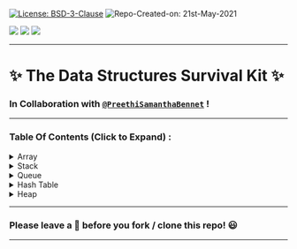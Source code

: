 [![License: BSD-3-Clause](https://img.shields.io/badge/License-BSD_3--Clause-blue.svg?style=for-the-badge)](https://opensource.org/licenses/BSD-3-Clause)   ![Repo-Created-on: 21st-May-2021](https://img.shields.io/badge/Repo_Created_on-21st_May_2021-blue.svg?style=for-the-badge)     

<img src="https://img.shields.io/badge/-C++-blue?style=for-the-badge&logo=c%2B%2B&logoColor=white">   <img src="https://img.shields.io/github/repo-size/DeepthiTabithaBennet/TheDataStructuresSurvivalKit?color=blue&style=for-the-badge">   <img src="https://img.shields.io/tokei/lines/github/DeepthiTabithaBennet/TheDataStructuresSurvivalKit?style=for-the-badge">

----

# ✨ The Data Structures Survival Kit ✨

### In Collaboration with [`@PreethiSamanthaBennet`](https://github.com/PreethiSamanthaBennet) !



----

### Table Of Contents (Click to Expand) :

[//]: # (---------------------------------------------------------------------------------------------)

<details>
<summary> Array </summary>
<p> 
     
  * [Delete at a Specified Position](https://github.com/DeepthiTabithaBennet/TheDataStructuresSurvivalKit/blob/main/Array/Delete_at_Specified_Position.cpp)
 
  * [Largest and Smallest Element in an Array](https://github.com/DeepthiTabithaBennet/TheDataStructuresSurvivalKit/blob/main/Array/Largest_and_Smallest_Element_in_an_Array.cpp) 
 
  * [Maximum Absolute Difference of an Array](https://github.com/DeepthiTabithaBennet/TheDataStructuresSurvivalKit/blob/main/Array/Maximum_Absolute_Difference.cpp)
 
  * [Merging Two Arrays Using Pointers](https://github.com/DeepthiTabithaBennet/TheDataStructuresSurvivalKit/blob/main/Array/Merge_Two_Arrays_Using_Pointers.cpp)
 
  * [Mode of an Array](https://github.com/DeepthiTabithaBennet/TheDataStructuresSurvivalKit/blob/main/Array/Mode_of_an_Array.cpp)
 
  * [Number of Duplicate Elements](https://github.com/DeepthiTabithaBennet/TheDataStructuresSurvivalKit/blob/main/Array/Number_of_Duplicate_Elements.cpp)
     
  * [Removal of Prime Numbers](https://github.com/DeepthiTabithaBennet/TheDataStructuresSurvivalKit/blob/main/Array/Removal_of_Prime_Numbers.cpp)
     
  * [Removing Duplicate Elements](https://github.com/DeepthiTabithaBennet/TheDataStructuresSurvivalKit/blob/main/Array/Removing_Duplicate_Elements.cpp)
     
  * [Standard Deviation of an Array](https://github.com/DeepthiTabithaBennet/TheDataStructuresSurvivalKit/blob/main/Array/Standard_Deviation.c)

 
</p>
</details>

[//]: # (---------------------------------------------------------------------------------------------)

<details>
<summary> Stack </summary>
<p> 
     
  * [Stack - Class Based Implementation](https://github.com/DeepthiTabithaBennet/TheDataStructuresSurvivalKit/blob/main/Stack/Stack.cpp)
 
  * [Stack - User Defined DataType as Elements](https://github.com/DeepthiTabithaBennet/TheDataStructuresSurvivalKit/blob/main/Stack/Stack_User_Defined_Datatype_Elements.cpp)
 
  * [Stack Using Linked List](https://github.com/DeepthiTabithaBennet/TheDataStructuresSurvivalKit/blob/main/Stack/Stack_Using_Linked_List.cpp)
 
  * [Balanced Parentheses Checker](https://github.com/DeepthiTabithaBennet/TheDataStructuresSurvivalKit/blob/main/Stack/Balanced_Parentheses_Checker.cpp)
 
  * [Stack with the Smallest Element always at the Bottom (Largest Element always at the Top)](https://github.com/DeepthiTabithaBennet/TheDataStructuresSurvivalKit/blob/main/Stack/Smallest_Element_at_Bottom.cpp)
 
  * [Stack with the Largest Element always at the Bottom (Smallest Element always at the Top)](https://github.com/DeepthiTabithaBennet/TheDataStructuresSurvivalKit/blob/main/Stack/Largest_Element_at_Bottom.cpp)
 
  * [Queue Using Stack](https://github.com/DeepthiTabithaBennet/TheDataStructuresSurvivalKit/blob/main/Stack/Queue_Using_Stack.cpp)
 
  * [STL - Queue Using Stack](https://github.com/DeepthiTabithaBennet/TheDataStructuresSurvivalKit/blob/main/Stack/STL_Queue_Using_Stack.cpp)
 
  * [Two Stacks using a Single Array](https://github.com/DeepthiTabithaBennet/TheDataStructuresSurvivalKit/blob/main/Stack/Two_Stacks_With_Single_Array.cpp)
 
  * [Infix to Prefix](https://github.com/DeepthiTabithaBennet/TheDataStructuresSurvivalKit/blob/main/Stack/Infix_to_Prefix.cpp)
 
  * [Infix to Postfix](https://github.com/DeepthiTabithaBennet/TheDataStructuresSurvivalKit/blob/main/Stack/Infix_to_Postfix.cpp)
 
</p>
</details>

[//]: # (---------------------------------------------------------------------------------------------)

<details>
<summary> Queue </summary>
<p> 
     
  * [Circular Queue - Class Based Implementation](https://github.com/DeepthiTabithaBennet/TheDataStructuresSurvivalKit/blob/main/Queue/Circular_Queue.cpp)
 
  * [Circular Queue - User Defined DataType as Elements](https://github.com/DeepthiTabithaBennet/TheDataStructuresSurvivalKit/blob/main/Queue/Circular_Queue_User_Defined_Datatype_Elements.cpp)
 
  * [Queue Using Linked List](https://github.com/DeepthiTabithaBennet/TheDataStructuresSurvivalKit/blob/main/Queue/Queue_Using_Linked_List.cpp)
 
  * [Deque](https://github.com/DeepthiTabithaBennet/TheDataStructuresSurvivalKit/blob/main/Queue/Deque.cpp)
 
  * [Sum of Larger elements at the ends of a Deque](https://github.com/DeepthiTabithaBennet/TheDataStructuresSurvivalKit/blob/main/Queue/Deque_SumOfLargerElementsAtEnds.cpp)
 
  * [Comparison of Two Circular Queues](https://github.com/DeepthiTabithaBennet/TheDataStructuresSurvivalKit/blob/main/Queue/Comparison_of_Two_Circular_Queues.cpp)
 
  * [Queue Using Stack](https://github.com/DeepthiTabithaBennet/TheDataStructuresSurvivalKit/blob/main/Queue/Queue_Using_Stack.cpp)
 
  * [STL - Queue Using Stack](https://github.com/DeepthiTabithaBennet/TheDataStructuresSurvivalKit/blob/main/Queue/STL_Queue_Using_Stack.cpp)

</p>
</details>

[//]: # (---------------------------------------------------------------------------------------------)

<details>
<summary> Hash Table </summary>
<p> 

  * [Hash Table - Class Based Implementation](https://github.com/DeepthiTabithaBennet/TheDataStructuresSurvivalKit/blob/main/HashTable/HashTable.cpp)
 
  * [STL - Hash Table - Class Based Implementation](https://github.com/DeepthiTabithaBennet/TheDataStructuresSurvivalKit/blob/main/HashTable/STL_HashTable.cpp)

 </p>
</details>
 
[//]: # (---------------------------------------------------------------------------------------------)

<details>
<summary> Heap </summary>
<p> 
 
  * [Binomial Heap](https://github.com/DeepthiTabithaBennet/TheDataStructuresSurvivalKit/blob/main/Heap/Binomial_Heap.cpp)
     
  * [Min Heap](https://github.com/DeepthiTabithaBennet/TheDataStructuresSurvivalKit/blob/main/Heap/MinHeap.cpp)
   
  * [Max Heap](https://github.com/DeepthiTabithaBennet/TheDataStructuresSurvivalKit/blob/main/Heap/MaxHeap.cpp)
     
  * [Heap Using Linked List](https://github.com/DeepthiTabithaBennet/TheDataStructuresSurvivalKit/blob/main/Heap/Heap_Using_Linked_List.cpp)

  </p>
</details>

----

### Please leave a 🌟 before you fork / clone this repo! 😃

----
